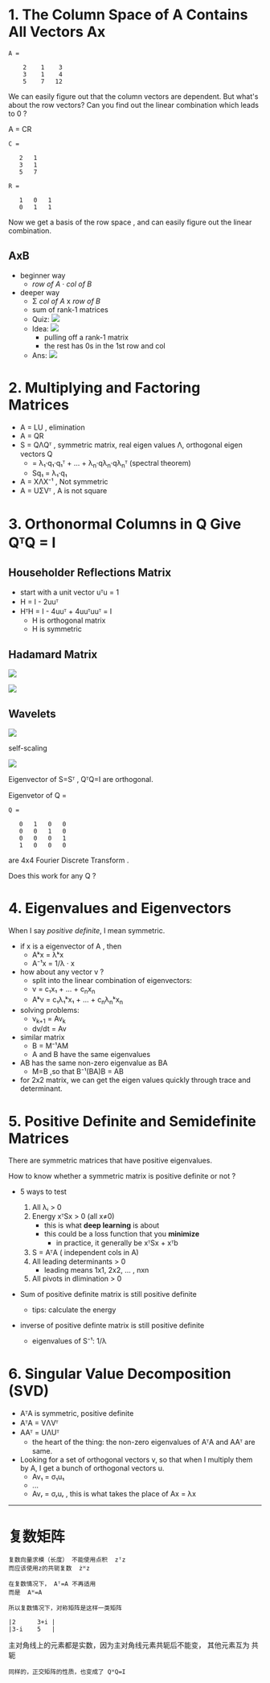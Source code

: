
# 1. The Column Space of A Contains All Vectors Ax

```
A =

    2    1    3
    3    1    4
    5    7   12
```

We can easily figure out that the column vectors are dependent. But what's about the row vectors? Can you find out the linear combination which leads to 0 ?

A = CR

```
C =

   2   1
   3   1
   5   7
```

```
R =

   1   0   1
   0   1   1
```

Now we get a basis of the row space , and can easily figure out the linear combination.

## AxB

- beginner way
    - *row of A*  · *col of B*
- deeper way
    - Σ *col of A* x *row of B*
    - sum of rank-1 matrices
    - Quiz: ![](../imgs/LA_18065_CR_quiz.png)
    - Idea: ![](../imgs/LA_18065_CR_0.png)
        - pulling off a rank-1 matrix
        - the rest has 0s in the 1st row and col
    - Ans: ![](../imgs/LA_18065_CR_1.png)

# 2. Multiplying and Factoring Matrices

- A = LU  , elimination
- A = QR
- S = QΛQᵀ  , symmetric matrix, real eigen values Λ, orthogonal eigen vectors Q
    - = λ₁·q₁·q₁ᵀ + ... + λ<sub>n</sub>·qλ<sub>n</sub>·qλ<sub>n</sub>ᵀ  (spectral theorem)
    - Sq₁ = λ₁·q₁
- A = XΛX⁻¹  , Not symmetric
- A = UΣVᵀ  ,  A is not square


# 3. Orthonormal Columns in Q Give QᵀQ = I

## Householder Reflections Matrix

- start with a unit vector uᵀu = 1
- H = I - 2uuᵀ
- HᵀH = I - 4uuᵀ + 4uuᵀuuᵀ = I
    - H is orthogonal matrix
    - H is symmetric

## Hadamard Matrix

![](../imgs/LA_18065_hadamard_0.png)

![](../imgs/LA_18065_hadamard_1.png)


## Wavelets

![](../imgs/LA_18065_wavelets_0.png)

self-scaling

![](../imgs/LA_18065_wavelets_1.png)

Eigenvector of S=Sᵀ , QᵀQ=I are orthogonal.

Eigenvetor of Q = 

```
Q =

   0   1   0   0
   0   0   1   0
   0   0   0   1
   1   0   0   0
```

are 4x4 Fourier Discrete Transform .

Does this work for any Q ?


# 4. Eigenvalues and Eigenvectors

When I say *positive definite*, I mean symmetric.

- if x is a eigenvector of A , then 
    - Aᵏx = λᵏx
    - A⁻¹x = 1/λ · x
- how about any vector v ?
    - split into the linear combination of eigenvectors:
    - v = c₁x₁ + ... + c<sub>n</sub>x<sub>n</sub>
    - Aᵏv = c₁λ₁ᵏx₁ + ... + c<sub>n</sub>λ<sub>n</sub>ᵏx<sub>n</sub>
- solving problems:
    - v<sub>k+1</sub> = Av<sub>k</sub>
    - dv/dt = Av
- similar matrix
    - B = M⁻¹AM
    - A and B have the same eigenvalues
- AB has the same non-zero eigenvalue as BA
    - M=B ,so that B⁻¹(BA)B = AB 
- for 2x2 matrix, we can get the eigen values quickly through trace and determinant.


# 5. Positive Definite and Semidefinite Matrices

There are symmetric matrices that have positive eigenvalues.

How to know whether a symmetric matrix is positive definite or not ?

- 5 ways to test
    1. All λᵢ > 0
    2. Energy xᵀSx > 0 (all x≠0)
        - this is what **deep learning** is about
        - this could be a loss function that you **minimize**
            - in practice, it generally be  xᵀSx + xᵀb
    3. S = AᵀA  ( independent cols in A)
    4. All leading determinants > 0
        - leading means 1x1, 2x2, ... , nxn
    5. All pivots in dlimination > 0

- Sum of positive definite matrix is still positive definite
    - tips: calculate the energy
- inverse of positive definte matrix is still positive definite
    - eigenvalues of S⁻¹: 1/λ


# 6. Singular Value Decomposition (SVD)

- AᵀA is symmetric, positive definite
- AᵀA = VΛVᵀ
- AAᵀ = UΛUᵀ
    - the heart of the thing: the non-zero eigenvalues of AᵀA and AAᵀ are same.
- Looking for a set of orthogonal vectors v, so that when I multiply them by A, I get a bunch of orthogonal vectors u.
    - Av₁ = σ₁u₁
    - ...
    - Avᵣ = σᵣuᵣ  , this is what takes the place of Ax = λx
















-------

# 复数矩阵

    复数向量求模（长度） 不能使用点积  zᵀz
    而应该使用z的共轭复数  żᴴz
    
    在复数情况下， Aᵀ=A 不再适用
    而是  Aᴴ=A
    
    所以复数情况下，对称矩阵是这样一类矩阵
    
    |2      3+i | 
    |3-i    5   |

主对角线上的元素都是实数，因为主对角线元素共轭后不能变， 其他元素互为 共轭

    同样的，正交矩阵的性质，也变成了 QᴴQ=I   



